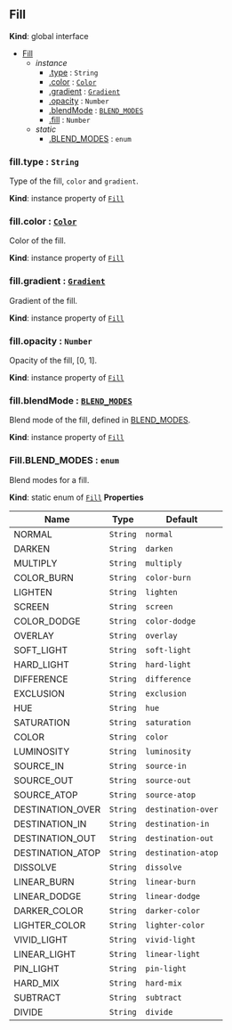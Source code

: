 ## Fill
**Kind**: global interface

<a name="Fill"></a>
* [Fill](#Fill)
    * _instance_
        * [.type](#Fill+type) : <code>String</code>
        * [.color](#Fill+color) : [<code>Color</code>](color.md)
        * [.gradient](#Fill+gradient) : [<code>Gradient</code>](gradient.md)
        * [.opacity](#Fill+opacity) : <code>Number</code>
        * [.blendMode](#Fill+blendMode) : [<code>BLEND_MODES</code>](#Fill.BLEND_MODES)
        * [.fill](#Fill+fill) : <code>Number</code>
    * _static_
        * [.BLEND_MODES](#Fill.BLEND_MODES) : <code>enum</code>

<a name="Fill+type"></a>

### fill.type : <code>String</code>
Type of the fill, `color` and `gradient`.

**Kind**: instance property of [<code>Fill</code>](#Fill)
<a name="Fill+color"></a>

### fill.color : [<code>Color</code>](color.md)
Color of the fill.

**Kind**: instance property of [<code>Fill</code>](#Fill)
<a name="Fill+gradient"></a>

### fill.gradient : [<code>Gradient</code>](gradient.md)
Gradient of the fill.

**Kind**: instance property of [<code>Fill</code>](#Fill)
<a name="Fill+opacity"></a>

### fill.opacity : <code>Number</code>
Opacity of the fill, [0, 1].

**Kind**: instance property of [<code>Fill</code>](#Fill)
<a name="Fill+blendMode"></a>

### fill.blendMode : [<code>BLEND_MODES</code>](#Fill.BLEND_MODES)
Blend mode of the fill, defined in [BLEND_MODES](#Fill.BLEND_MODES).

**Kind**: instance property of [<code>Fill</code>](#Fill)

### Fill.BLEND_MODES : <code>enum</code>
Blend modes for a fill.

**Kind**: static enum of [<code>Fill</code>](#Fill)
**Properties**

| Name | Type | Default |
| --- | --- | --- |
| NORMAL | <code>String</code> | <code>normal</code> |
| DARKEN | <code>String</code> | <code>darken</code> |
| MULTIPLY | <code>String</code> | <code>multiply</code> |
| COLOR_BURN | <code>String</code> | <code>color-burn</code> |
| LIGHTEN | <code>String</code> | <code>lighten</code> |
| SCREEN | <code>String</code> | <code>screen</code> |
| COLOR_DODGE | <code>String</code> | <code>color-dodge</code> |
| OVERLAY | <code>String</code> | <code>overlay</code> |
| SOFT_LIGHT | <code>String</code> | <code>soft-light</code> |
| HARD_LIGHT | <code>String</code> | <code>hard-light</code> |
| DIFFERENCE | <code>String</code> | <code>difference</code> |
| EXCLUSION | <code>String</code> | <code>exclusion</code> |
| HUE | <code>String</code> | <code>hue</code> |
| SATURATION | <code>String</code> | <code>saturation</code> |
| COLOR | <code>String</code> | <code>color</code> |
| LUMINOSITY | <code>String</code> | <code>luminosity</code> |
| SOURCE_IN | <code>String</code> | <code>source-in</code> |
| SOURCE_OUT | <code>String</code> | <code>source-out</code> |
| SOURCE_ATOP | <code>String</code> | <code>source-atop</code> |
| DESTINATION_OVER | <code>String</code> | <code>destination-over</code> |
| DESTINATION_IN | <code>String</code> | <code>destination-in</code> |
| DESTINATION_OUT | <code>String</code> | <code>destination-out</code> |
| DESTINATION_ATOP | <code>String</code> | <code>destination-atop</code> |
| DISSOLVE | <code>String</code> | <code>dissolve</code> |
| LINEAR_BURN | <code>String</code> | <code>linear-burn</code> |
| LINEAR_DODGE | <code>String</code> | <code>linear-dodge</code> |
| DARKER_COLOR | <code>String</code> | <code>darker-color</code> |
| LIGHTER_COLOR | <code>String</code> | <code>lighter-color</code> |
| VIVID_LIGHT | <code>String</code> | <code>vivid-light</code> |
| LINEAR_LIGHT | <code>String</code> | <code>linear-light</code> |
| PIN_LIGHT | <code>String</code> | <code>pin-light</code> |
| HARD_MIX | <code>String</code> | <code>hard-mix</code> |
| SUBTRACT | <code>String</code> | <code>subtract</code> |
| DIVIDE | <code>String</code> | <code>divide</code> |
